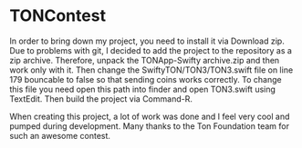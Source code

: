 # TONContest
In order to bring down my project, you need to install it via Download zip.
Due to problems with git, I decided to add the project to the repository as a zip archive. Therefore, unpack the TONApp-Swifty archive.zip and then work only with it.
Then change the SwiftyTON/TON3/TON3.swift file on line 179 bouncable to false so that sending coins works correctly. To change this file you need open this path into finder and open TON3.swift using TextEdit.
Then build the project via Command-R.

When creating this project, a lot of work was done and I feel very cool and pumped during development. Many thanks to the Ton Foundation team for such an awesome contest.
